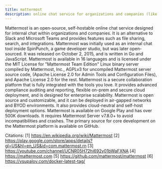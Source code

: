 ```yaml
---
title: mattermost
description: online chat service for organizations and companies (like RocketChat)
---
```


Mattermost is an open-source, self-hostable online chat service designed for internal chat within organizations and companies. It is an alternative to Slack and Microsoft Teams and provides features such as file sharing, search, and integrations. Mattermost was initially used as an internal chat tool inside SpinPunch, a game developer studio, but was later open-sourced. It was released on October 2, 2015, and is written in Go and JavaScript. Mattermost is available in 16 languages and is licensed under the MIT License for "Mattermost Team Edition" Linux binary server compiled by Mattermost, Inc., AGPLv3 for uncompiled Mattermost server source code, (Apache License 2.0 for Admin Tools and Configuration Files), and Apache License 2.0 for the rest. Mattermost is a secure collaboration platform that is fully integrated with the tools you love. It provides advanced compliance auditing and reporting, flexible on-prem and secure cloud deployment, and is designed for enterprise scalability. Mattermost is open source and customizable, and it can be deployed in air-gapped networks and BYOD environments. It also provides cloud-neutral and self-host deployment options. Mattermost is available on Google Play and has over 500K downloads. It requires Mattermost Server v7.8.0+ to avoid incompatibilities and crashes. The primary source for core development on the Mattermost platform is available on GitHub.

Citations:
[1] https://en.wikipedia.org/wiki/Mattermost
[2] https://play.google.com/store/apps/details?gl=US&hl=en_US&id=com.mattermost.rn
[3] https://youtube.com/channel/UCNR05H72hi692y01bWaFXNA
[4] https://mattermost.com
[5] https://github.com/mattermost/mattermost
[6] https://vsupalov.com/docker-latest-tag/